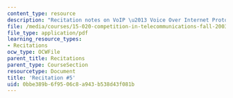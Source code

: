 ```yaml
---
content_type: resource
description: "Recitation notes on VoIP \u2013 Voice Over Internet Protocol."
file: /media/courses/15-020-competition-in-telecommunications-fall-2003/0bbe389b6f9506c8a943b538d43f081b_rec5.pdf
file_type: application/pdf
learning_resource_types:
- Recitations
ocw_type: OCWFile
parent_title: Recitations
parent_type: CourseSection
resourcetype: Document
title: 'Recitation #5'
uid: 0bbe389b-6f95-06c8-a943-b538d43f081b
---
```

